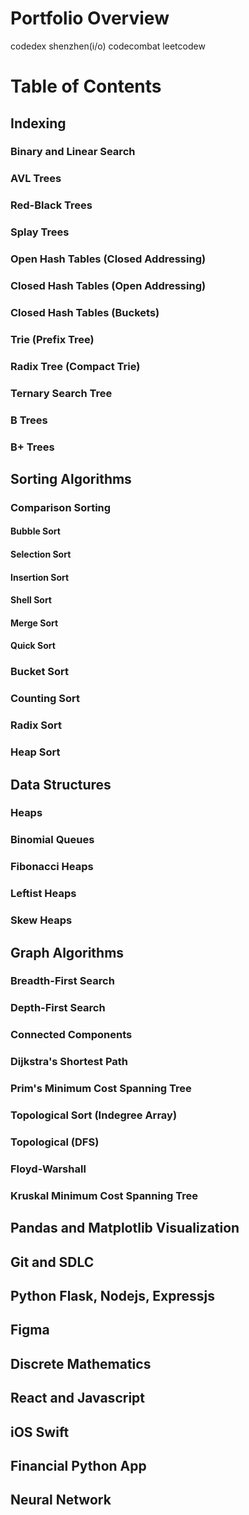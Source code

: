 # Portfolio Overview
codedex
shenzhen(i/o)
codecombat
leetcodew
<h1>Table of Contents</h1>

<h2>Indexing</h2>
  <h3>Binary and Linear Search</h3>
  <h3>AVL Trees</h3>
  <h3>Red-Black Trees</h3>
  <h3>Splay Trees</h3>
  <h3>Open Hash Tables (Closed Addressing)</h3>
  <h3>Closed Hash Tables (Open Addressing)</h3>
  <h3>Closed Hash Tables (Buckets)</h3>
  <h3>Trie (Prefix Tree)</h3>
  <h3>Radix Tree (Compact Trie)</h3>
  <h3>Ternary Search Tree</h3>
  <h3>B Trees</h3>
  <h3>B+ Trees</h3>
<h2>Sorting Algorithms</h2>
  <h3>Comparison Sorting</h3>
    <h4>Bubble Sort</h4>
    <h4>Selection Sort</h4>
    <h4>Insertion Sort</h4>
    <h4>Shell Sort</h4>
    <h4>Merge Sort</h4>
    <h4>Quick Sort</h4>
  <h3>Bucket Sort</h3>
  <h3>Counting Sort</h3>
  <h3>Radix Sort</h3>
  <h3>Heap Sort</h3>
<h2>Data Structures</h2>
  <h3>Heaps</h3>
  <h3>Binomial Queues</h3>
  <h3>Fibonacci Heaps</h3>
  <h3>Leftist Heaps</h3>
  <h3>Skew Heaps</h3>
<h2>Graph Algorithms</h2>
  <h3>Breadth-First Search</h3>
  <h3>Depth-First Search</h3>
  <h3>Connected Components</h3>
  <h3>Dijkstra's Shortest Path</h3>
  <h3>Prim's Minimum Cost Spanning Tree</h3>
  <h3>Topological Sort (Indegree Array)</h3>
  <h3>Topological (DFS)</h3>
  <h3>Floyd-Warshall</h3>
  <h3>Kruskal Minimum Cost Spanning Tree</h3>
<h2>Pandas and Matplotlib Visualization</h2>
<h2>Git and SDLC</h2>
<h2>Python Flask, Nodejs, Expressjs</h2>
<h2>Figma</h2>
<h2>Discrete Mathematics</h2>
<h2>React and Javascript</h2>
<h2>iOS Swift</h2>
<h2>Financial Python App</h2>
<h2>Neural Network</h2>
